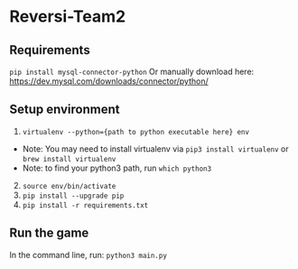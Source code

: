 # Reversi-Team2

## Requirements
`pip install mysql-connector-python`
Or manually download here: https://dev.mysql.com/downloads/connector/python/

## Setup environment
1. `virtualenv --python={path to python executable here} env`
  * Note: You may need to install virtualenv via `pip3 install virtualenv` or `brew install virtualenv`
  * Note: to find your python3 path, run `which python3`
2. `source env/bin/activate`
3. `pip install --upgrade pip`
4. `pip install -r requirements.txt`

## Run the game
In the command line, run: `python3 main.py`
